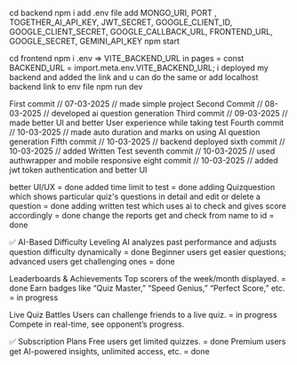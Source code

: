 <!-- steps to run project -->

<!-- for backend -->
cd backend
npm i
add .env file
add MONGO_URI, PORT , TOGETHER_AI_API_KEY, JWT_SECRET, GOOGLE_CLIENT_ID, GOOGLE_CLIENT_SECRET, GOOGLE_CALLBACK_URL, FRONTEND_URL, GOOGLE_SECRET, GEMINI_API_KEY
npm start

<!-- for frontend -->
cd frontend npm i
.env => VITE_BACKEND_URL
in pages = const BACKEND_URL = import.meta.env.VITE_BACKEND_URL;
i deployed my backend and added the link and u can do the same or add localhost backend link to env file
npm run dev

<!-- done -->

<!-- project progress report -->
First commit // 07-03-2025 // made simple project
Second Commit // 08-03-2025 // developed ai question generation
Third commit // 09-03-2025 // made better UI and better User experience while taking test
Fourth commit // 10-03-2025 // made auto duration and marks on using AI question generation 
Fifth commit // 10-03-2025 // backend deployed
sixth commit // 10-03-2025 // added Written Test 
seventh commit // 10-03-2025 // used authwrapper and mobile responsive
eight commit // 10-03-2025 // added jwt token authentication and better UI 

<!-- for future -->
better UI/UX = done
added time limit to test = done
adding Quizquestion which shows particular quiz's questions in detail and edit or delete a question =  done
adding written test which uses ai to check and gives score accordingly = done 
change the reports get and check from name to id = done

✅ AI-Based Difficulty Leveling
AI analyzes past performance and adjusts question difficulty dynamically = done
Beginner users get easier questions; advanced users get challenging ones = done

Leaderboards & Achievements
Top scorers of the week/month displayed. = done
Earn badges like “Quiz Master,” “Speed Genius,” “Perfect Score,” etc. = in progress

 Live Quiz Battles
Users can challenge friends to a live quiz. = in progress
Compete in real-time, see opponent’s progress.

✅ Subscription Plans
Free users get limited quizzes. = done
Premium users get AI-powered insights, unlimited access, etc. = done

